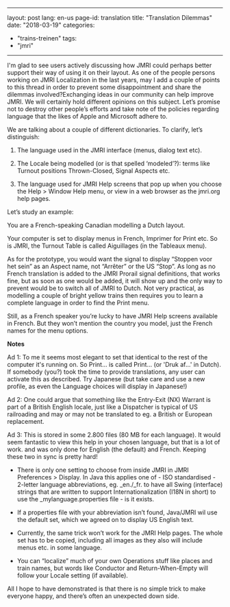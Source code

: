 <!--
SPDX-FileCopyrightText: 2024 EJ Broerse

SPDX-License-Identifier: CC-BY-NC-SA-4.0
-->

---
layout: post
lang: en-us
page-id: translation
title: "Translation Dilemmas"
date: "2018-03-19"
categories:
  - "trains-treinen"
tags:
  - "jmri"
---

I'm glad to see users actively discussing how JMRI could perhaps better support their way of using it on their layout. As one of the people persons working on JMRI Localization in the last years, may I add a couple of points to this thread in order to prevent some disappointment and share the dilemmas involved?Exchanging ideas in our community can help improve JMRI. We will certainly hold different opinions on this subject. Let’s promise not to destroy other people’s efforts and take note of the policies regarding language that the likes of Apple and Microsoft adhere to.

We are talking about a couple of different dictionaries. To clarify, let’s distinguish:

1. The language used in the JMRI interface (menus, dialog text etc).

2. The Locale being modelled (or is that spelled ‘modeled’?): terms like Turnout positions Thrown-Closed, Signal Aspects etc.

3. The language used for JMRI Help screens that pop up when you choose the Help > Window Help menu, or view in a web browser as the jmri.org help pages.

Let’s study an example:

You are a French-speaking Canadian modelling a Dutch layout.

Your computer is set to display menus in French, Imprimer for Print etc. So is JMRI, the Turnout Table is called Aiguillages (in the Tableaux menu).

As for the prototype, you would want the signal to display “Stoppen voor het sein” as an Aspect name, not “Arrêter” or the US “Stop”. As long as no French translation is added to the JMRI Prorail signal definitions, that works fine, but as soon as one would be added, it will show up and the only way to prevent would be to switch all of JMRI to Dutch. Not very practical, as modelling a couple of bright yellow trains then requires you to learn a complete language in order to find the Print menu.

Still, as a French speaker you’re lucky to have JMRI Help screens available in French. But they won’t mention the country you model, just the French names for the menu options.

**Notes**

Ad 1: To me it seems most elegant to set that identical to the rest of the computer it's running on. So Print... is called Print... (or 'Druk af...' in Dutch). If somebody (you?) took the time to provide translations, any user can activate this as described. Try Japanese (but take care and use a new profile, as even the Language choices will display in Japanese!)

Ad 2: One could argue that something like the Entry-Exit (NX) Warrant is part of a British English locale, just like a Dispatcher is typical of US railroading and may or may not be translated to eg. a British or European replacement.

Ad 3: This is stored in some 2.800 files (80 MB for each language). It would seem fantastic to view this help in your chosen language, but that is a lot of work. and was only done for English (the default) and French. Keeping these two in sync is pretty hard!

- There is only one setting to choose from inside JMRI in JMRI Preferences > Display. In Java this applies one of - ISO standardised - 2-letter language abbreviations, eg. \_en./\_fr. to have all Swing (interface) strings that are written to support Internationalization (I18N in short) to use the \_mylanguage.properties file - is it exists.

- If a properties file with your abbreviation isn’t found, Java/JMRI wil use the default set, which we agreed on to display US English text.

- Currently, the same trick won’t work for the JMRI Help pages. The whole set has to be copied, including all images as they also will include menus etc. in some language.

- You can “localize” much of your own Operations stuff like places and train names, but words like Conductor and Return-When-Empty will follow your Locale setting (if available).

All I hope to have demonstrated is that there is no simple trick to make everyone happy, and there’s often an unexpected down side.
